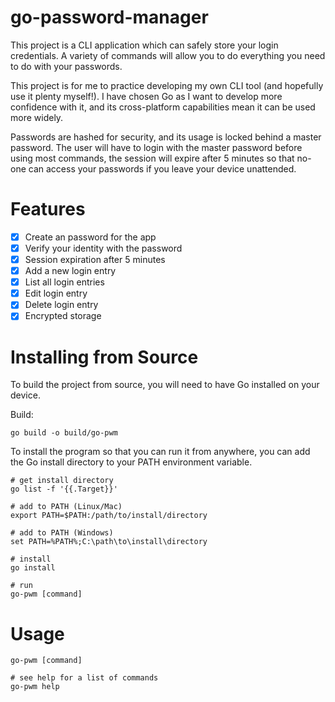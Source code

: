 # go-password-manager

This project is a CLI application which can safely store your login credentials. A variety of commands will allow you to do everything you need to do with your passwords.

This project is for me to practice developing my own CLI tool (and hopefully use it plenty myself!). I have chosen Go as I want to develop more confidence with it, and its cross-platform capabilities mean it can be used more widely.

Passwords are hashed for security, and its usage is locked behind a master password. The user will have to login with the master password before using most commands, the session will expire after 5 minutes so that no-one can access your passwords if you leave your device unattended.

# Features

- [x] Create an password for the app
- [x] Verify your identity with the password
- [x] Session expiration after 5 minutes
- [x] Add a new login entry
- [x] List all login entries
- [x] Edit login entry
- [x] Delete login entry
- [x] Encrypted storage

# Installing from Source

To build the project from source, you will need to have Go installed on your device.

Build:
```
go build -o build/go-pwm
```

To install the program so that you can run it from anywhere, you can add the Go install directory to your PATH environment variable.

```
# get install directory
go list -f '{{.Target}}'

# add to PATH (Linux/Mac)
export PATH=$PATH:/path/to/install/directory

# add to PATH (Windows)
set PATH=%PATH%;C:\path\to\install\directory

# install
go install

# run
go-pwm [command]
```

# Usage

```
go-pwm [command]

# see help for a list of commands
go-pwm help
```
